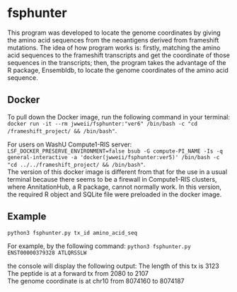 # fsphunter

This program was developed to locate the genome coordinates by giving the amino acid sequences from the neoantigens derived from frameshift mutations. 
The idea of how program works is: firstly, matching the amino acid sequences to the frameshift transcripts and get the coordinate of those sequences in the transcripts; then, the program takes the advantage of the R package, Ensembldb, to locate the genome coordinates of the amino acid sequence. 

## Docker
To pull down the Docker image, run the following command in your terminal:  
`docker run -it --rm jwweii/fsphunter:"ver6" /bin/bash -c "cd /frameshift_project/ && /bin/bash"`.     

For users on WashU Compute1-RIS server:  
`LSF_DOCKER_PRESERVE_ENVIRONMENT=false bsub -G compute-PI_NAME -Is -q general-interactive -a 'docker(jwweii/fsphunter:ver5)' /bin/bash -c "cd ../../frameshift_project/ && /bin/bash"`.   
The version of this docker image is different from that for the use in a usual terminal because there seems to be a firewall in Compute1-RIS clusters, where AnnitationHub, a R package, cannot normally work. In this version, the required R object and SQLite file were preloaded in the docker image. 

## Example
`python3 fsphunter.py tx_id amino_acid_seq` 

For example, by the following command:
`python3 fsphunter.py ENST00000379328 ATLQRSSLW`

the console will display the following output:
The length of this tx is 3123   
The peptide is at a forward tx from 2080 to 2107   
The genome coordinate is at chr10 from 8074160 to 8074187   


